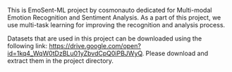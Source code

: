 
This is EmoSent-ML project by cosmonauto dedicated for Multi-modal Emotion Recognition and Sentiment Analysis. As a part of this project, we use multi-task learning for improving the recognition and analysis process.

Datasets that are used in this project can be downloaded using the following link:
https://drive.google.com/open?id=1kq4_WqW0tDzBLu01yZbvdCpQ0iPBJWyQ. Please download and extract them in the project directory.